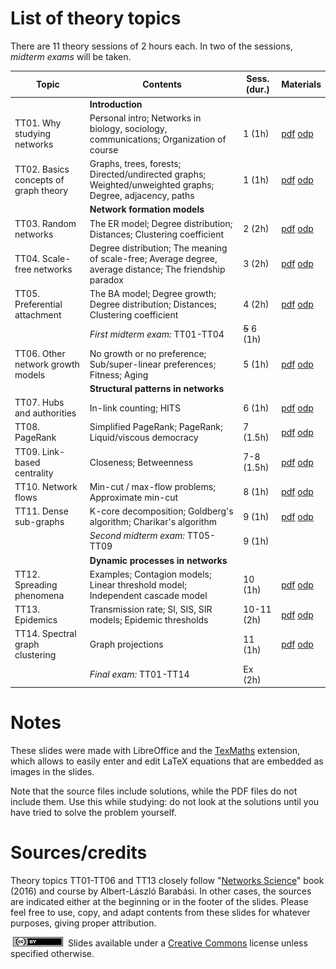 # List of theory topics

There are 11 theory sessions of 2 hours each. In two of the sessions, *midterm exams* will be taken.

| Topic                                 | Contents                                                                                                 | Sess. (dur.)                     | Materials |
|---------------------------------------|----------------------------------------------------------------------------------------------------------|-------------------------------|----------|
|                                       | **Introduction**      |  |  |
| TT01. Why studying networks           | Personal intro; Networks in biology, sociology, communications; Organization of course                   | 1 (1h)                     | [pdf](pdf/tt01_complex_networks.pdf) [odp](tt01_complex_networks.odp) |
| TT02. Basics concepts of graph theory | Graphs, trees, forests; Directed/undirected graphs; Weighted/unweighted graphs; Degree, adjacency, paths | 1 (1h) | [pdf](pdf/tt02_graph_theory_basics.pdf) [odp](tt02_graph_theory_basics.odp) |
|                                       | **Network formation models**      |  |  |
| TT03. Random networks                 | The ER model; Degree distribution; Distances; Clustering coefficient                                     | 2 (2h)         | [pdf](pdf/tt03_random_networks.pdf) [odp](tt03_random_networks.odp)         
| TT04. Scale-free networks             | Degree distribution; The meaning of scale-free; Average degree, average distance; The friendship paradox | 3 (2h) | [pdf](pdf/tt04_scale_free_networks.pdf) [odp](tt04_scale_free_networks.odp)        |
| TT05. Preferential attachment         | The BA model; Degree growth; Degree distribution; Distances; Clustering coefficient                      | 4 (2h)        | [pdf](pdf/tt05_preferential_attachment.pdf) [odp](tt05_preferential_attachment.odp)        |
| | *First midterm exam:* TT01-TT04 | <strike>5</strike> 6 (1h) | |
| TT06. Other network growth models     | No growth or no preference; Sub/super-linear preferences; Fitness; Aging                                 | 5 (1h)        | [pdf](pdf/tt06_other_growth_models.pdf) [odp](tt06_other_growth_models.odp)        |
|                                       | **Structural patterns in networks**      |  |  |
| TT07. Hubs and authorities            | In-link counting; HITS                                                                                   | 6 (1h)        | [pdf](pdf/tt07_hubs_authorities.pdf) [odp](tt07_hubs_authorities.odp)        |
| TT08. PageRank                        | Simplified PageRank; PageRank; Liquid/viscous democracy                                                  | 7 (1.5h) | [pdf](pdf/tt08_pagerank.pdf) [odp](tt08_pagerank.odp)       |
| TT09. Link-based centrality           | Closeness; Betweenness                                                                                   | 7-8 (1.5h)       | [pdf](pdf/tt09_closeness_betweenness.pdf) [odp](tt09_closeness_betweenness.odp)       |
| TT10. Network flows                   | Min-cut / max-flow problems; Approximate min-cut                                                         | 8 (1h)  | [pdf](pdf/tt10_network_flows.pdf) [odp](tt10_network_flows.odp)  |
| TT11. Dense sub-graphs                | K-core decomposition; Goldberg's algorithm; Charikar's algorithm                                         | 9 (1h)  | [pdf](pdf/tt11_dense_subgraphs.pdf) [odp](tt11_dense_subgraphs.odp)       |
| | *Second midterm exam:* TT05-TT09 | 9 (1h) | |
|                                       | **Dynamic processes in networks**      |  |  |
| TT12. Spreading phenomena             | Examples; Contagion models; Linear threshold model; Independent cascade model                            | 10 (1h)        | [pdf](pdf/tt12_spreading_phenomena.pdf) [odp](tt12_spreading_phenomena.odp) |
| TT13. Epidemics                       | Transmission rate; SI, SIS, SIR models; Epidemic thresholds                                              | 10-11 (2h)       | [pdf](pdf/tt13_epidemics.pdf) [odp](tt13_epidemics.odp) |
| TT14. Spectral graph clustering       | Graph projections                                                                        | 11 (1h)       | [pdf](pdf/tt14_spectral_graph_clustering.pdf) [odp](tt14_spectral_graph_clustering.odp) |
| | *Final exam:* TT01-TT14 | Ex (2h) | |

# Notes

These slides were made with LibreOffice and the [TexMaths](https://extensions.libreoffice.org/extensions/texmaths-1) extension, which allows to easily enter and edit LaTeX equations that are embedded as images in the slides.

Note that the source files include solutions, while the PDF files do not include them. Use this while studying: do not look at the solutions until you have tried to solve the problem yourself.

# Sources/credits

Theory topics TT01-TT06 and TT13 closely follow "[Networks Science](http://networksciencebook.com/)" book (2016) and course by Albert-László Barabási. In other cases, the sources are indicated either at the beginning or in the footer of the slides. Please feel free to use, copy, and adapt contents from these slides for whatever purposes, giving proper attribution.

[<img src="../upf/cc-by-80x15.png" width="80" height="15" hspace="4"/>](https://creativecommons.org/licenses/by/4.0/) Slides available under a [Creative Commons](https://creativecommons.org/licenses/by/4.0/) license unless specified otherwise.
